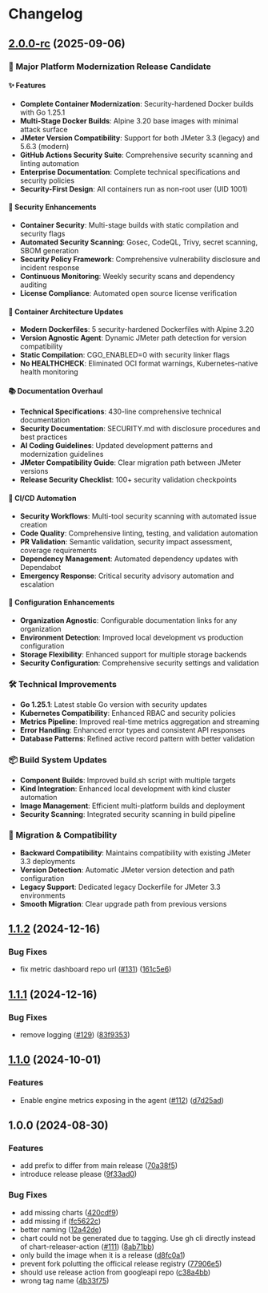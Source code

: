 # Changelog

## [2.0.0-rc](https://github.com/hveda/Setagaya/compare/v1.1.2...v2.0.0-rc) (2025-09-06)

### 🚀 Major Platform Modernization Release Candidate

#### ✨ Features
* **Complete Container Modernization**: Security-hardened Docker builds with Go 1.25.1
* **Multi-Stage Docker Builds**: Alpine 3.20 base images with minimal attack surface
* **JMeter Version Compatibility**: Support for both JMeter 3.3 (legacy) and 5.6.3 (modern)
* **GitHub Actions Security Suite**: Comprehensive security scanning and linting automation
* **Enterprise Documentation**: Complete technical specifications and security policies
* **Security-First Design**: All containers run as non-root user (UID 1001)

#### 🔐 Security Enhancements
* **Container Security**: Multi-stage builds with static compilation and security flags
* **Automated Security Scanning**: Gosec, CodeQL, Trivy, secret scanning, SBOM generation
* **Security Policy Framework**: Comprehensive vulnerability disclosure and incident response
* **Continuous Monitoring**: Weekly security scans and dependency auditing
* **License Compliance**: Automated open source license verification

#### 🐳 Container Architecture Updates
* **Modern Dockerfiles**: 5 security-hardened Dockerfiles with Alpine 3.20
* **Version Agnostic Agent**: Dynamic JMeter path detection for version compatibility
* **Static Compilation**: CGO_ENABLED=0 with security linker flags
* **No HEALTHCHECK**: Eliminated OCI format warnings, Kubernetes-native health monitoring

#### 📚 Documentation Overhaul
* **Technical Specifications**: 430-line comprehensive technical documentation
* **Security Documentation**: SECURITY.md with disclosure procedures and best practices
* **AI Coding Guidelines**: Updated development patterns and modernization guidelines
* **JMeter Compatibility Guide**: Clear migration path between JMeter versions
* **Release Security Checklist**: 100+ security validation checkpoints

#### 🤖 CI/CD Automation
* **Security Workflows**: Multi-tool security scanning with automated issue creation
* **Code Quality**: Comprehensive linting, testing, and validation automation
* **PR Validation**: Semantic validation, security impact assessment, coverage requirements
* **Dependency Management**: Automated dependency updates with Dependabot
* **Emergency Response**: Critical security advisory automation and escalation

#### 🔧 Configuration Enhancements
* **Organization Agnostic**: Configurable documentation links for any organization
* **Environment Detection**: Improved local development vs production configuration
* **Storage Flexibility**: Enhanced support for multiple storage backends
* **Security Configuration**: Comprehensive security settings and validation

### 🛠️ Technical Improvements
* **Go 1.25.1**: Latest stable Go version with security updates
* **Kubernetes Compatibility**: Enhanced RBAC and security policies
* **Metrics Pipeline**: Improved real-time metrics aggregation and streaming
* **Error Handling**: Enhanced error types and consistent API responses
* **Database Patterns**: Refined active record pattern with better validation

### 📦 Build System Updates
* **Component Builds**: Improved build.sh script with multiple targets
* **Kind Integration**: Enhanced local development with kind cluster automation
* **Image Management**: Efficient multi-platform builds and deployment
* **Security Scanning**: Integrated security scanning in build pipeline

### 🔄 Migration & Compatibility
* **Backward Compatibility**: Maintains compatibility with existing JMeter 3.3 deployments
* **Version Detection**: Automatic JMeter version detection and path configuration
* **Legacy Support**: Dedicated legacy Dockerfile for JMeter 3.3 environments
* **Smooth Migration**: Clear upgrade path from previous versions

## [1.1.2](https://github.com/hveda/Setagaya/compare/v1.1.1...v1.1.2) (2024-12-16)


### Bug Fixes

* fix metric dashboard repo url ([#131](https://github.com/hveda/Setagaya/issues/131)) ([161c5e6](https://github.com/hveda/Setagaya/commit/161c5e64208dcc5637aaf899d1b81298ee40adc3))

## [1.1.1](https://github.com/hveda/Setagaya/compare/v1.1.0...v1.1.1) (2024-12-16)


### Bug Fixes

* remove logging ([#129](https://github.com/hveda/Setagaya/issues/129)) ([83f9353](https://github.com/hveda/Setagaya/commit/83f93539c5b579ce1448fbfa752e254e7c8a2d8e))

## [1.1.0](https://github.com/hveda/Setagaya/compare/v1.0.0...v1.1.0) (2024-10-01)


### Features

* Enable engine metrics exposing in the agent ([#112](https://github.com/hveda/Setagaya/issues/112)) ([d7d25ad](https://github.com/hveda/Setagaya/commit/d7d25adcb96451bc33d1d536f5b7017a64e1f4ba))

## 1.0.0 (2024-08-30)


### Features

* add prefix to differ from main release ([70a38f5](https://github.com/hveda/Setagaya/commit/70a38f574ad5593c78d77456b6a83f735d62f3e4))
* introduce release please ([9f33ad0](https://github.com/hveda/Setagaya/commit/9f33ad0c7c22d1063b68fc22f7746e1ce748c86f))


### Bug Fixes

* add missing charts ([420cdf9](https://github.com/hveda/Setagaya/commit/420cdf94fa56d13b7bec7ce12dde20d14c1ffc39))
* add missing if ([fc5622c](https://github.com/hveda/Setagaya/commit/fc5622ca1a59ca3dec356039145bac5f6bf15c9c))
* better naming ([12a42de](https://github.com/hveda/Setagaya/commit/12a42de7e83c3e37f0e44a6fff923a5f59e48cfe))
* chart could not be generated due to tagging. Use gh cli directly instead of chart-releaser-action ([#111](https://github.com/hveda/Setagaya/issues/111)) ([8ab71bb](https://github.com/hveda/Setagaya/commit/8ab71bb47ce99c5c4d8e42976bcb277409f1354a))
* only build the image when it is a release ([d8fc0a1](https://github.com/hveda/Setagaya/commit/d8fc0a1496f591d6c9254460010b28e3187bf5d8))
* prevent fork polutting the officical release registry ([77906e5](https://github.com/hveda/Setagaya/commit/77906e5140365321eb881d7c1edf2db1a94e1ae9))
* should use release action from googleapi repo ([c38a4bb](https://github.com/hveda/Setagaya/commit/c38a4bb2aaeb172a4d1e44296715d950724f5008))
* wrong tag name ([4b33f75](https://github.com/hveda/Setagaya/commit/4b33f7506cf2863665052650b3744ec8505adf1e))
